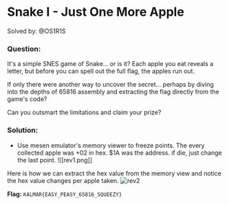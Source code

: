 # Snake I - Just One More Apple

Solved by: @OS1R1S
### Question:
It's a simple SNES game of Snake… or is it? Each apple you eat reveals a letter, but before you can spell out the full flag, the apples run out.

If only there were another way to uncover the secret… perhaps by diving into the depths of 65816 assembly and extracting the flag directly from the game's code?

Can you outsmart the limitations and claim your prize?

### Solution:
- Use mesen emulator's memory viewer to freeze points. The every collected apple was +02 in hex. $1A was the address. if die, just change the last point.
![[rev1.png]]

Here is how we can extract the hex value from the memory view and notice the hex value changes per apple taken.
![rev2](rev2.gif)

**Flag:** `KALMAR{EASY_PEASY_65816_SQUEEZY}`

